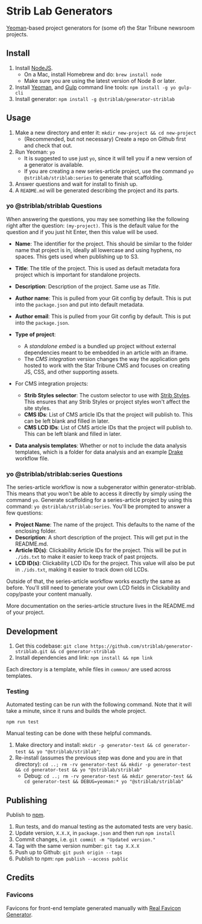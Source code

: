 # Strib Lab Generators

[Yeoman](http://yeoman.io/)-based project generators for (some of) the Star Tribune newsroom projects.

## Install

1. Install [NodeJS](https://nodejs.org/en/).
   - On a Mac, install Homebrew and do: `brew install node`
   - Make sure you are using the latest version of Node 8 or later.
1. Install [Yeoman](http://yeoman.io/), and [Gulp](https://gulpjs.com/) command line tools: `npm install -g yo gulp-cli`
1. Install generator: `npm install -g @striblab/generator-striblab`

## Usage

1. Make a new directory and enter it: `mkdir new-project && cd new-project`
   - (Recommended, but not necessary) Create a repo on Github first and check that out.
1. Run Yeoman: `yo`
   - It is suggested to use just `yo`, since it will tell you if a new version of a generator is available.
   - If you are creating a new series-article project, use the command `yo @striblab/striblab:series` to generate that scaffolding.
1. Answer questions and wait for install to finish up.
1. A `README.md` will be generated describing the project and its parts.

### yo @striblab/striblab Questions

When answering the questions, you may see something like the following right after the question: `(my-project)`. This is the default value for the question and if you just hit Enter, then this value will be used.

- **Name**: The identifier for the project. This should be similar to the folder name that project is in, ideally all lowercase and using hyphens, no spaces. This gets used when publishing up to S3.
- **Title**: The title of the project. This is used as default metadata fora project which is important for standalone projects.
- **Description**: Description of the project. Same use as _Title_.
- **Author name**: This is pulled from your Git config by default. This is put into the `package.json` and put into default metadata.
- **Author email**: This is pulled from your Git config by default. This is put into the `package.json`.
- **Type of project**:
  - A _standalone embed_ is a bundled up project without external dependencies meant to be embedded in an article with an iframe.
  - The _CMS integration_ version changes the way the application gets hosted to work with the Star Tribune CMS and focuses on creating JS, CSS, and other supporting assets.
- For CMS integration projects:

  - **Strib Styles selector**: The custom selector to use with [Strib Styles](https://striblab.github.io/strib-styles/). This ensures that any Strib Styles or project styles won't affect the site styles.
  - **CMS IDs**: List of CMS article IDs that the project will publish to. This can be left blank and filled in later.
  - **CMS LCD IDs**: List of CMS article IDs that the project will publish to. This can be left blank and filled in later.

- **Data analysis templates**: Whether or not to include the data analysis templates, which is a folder for data analysis and an example [Drake](https://github.com/Factual/drake) workflow file.

### yo @striblab/striblab:series Questions

The series-article workflow is now a subgenerator within generator-striblab. This means that you won't be able to access it directly by simply using the command `yo`. Generate scaffolding for a series-article project by using this command: `yo @striblab/striblab:series`. You'll be prompted to answer a few questions:

- **Project Name**: The name of the project. This defaults to the name of the enclosing folder.
- **Description**: A short description of the project. This will get put in the README.md.  
- **Article ID(s)**: Clickability Article IDs for the project. This will be put in `./ids.txt` to make it easier to keep track of past projects.
- **LCD ID(s)**: Clickability LCD IDs for the project. This value will also be put in `./ids.txt`, making it easier to track down old LCDs.

Outside of that, the series-article workflow works exactly the same as before. You'll still need to generate your own LCD fields in Clickability and copy/paste your content manually.

More documentation on the series-article structure lives in the README.md of your project.

## Development

1. Get this codebase: `git clone https://github.com/striblab/generator-striblab.git && cd generator-striblab`
1. Install dependencies and link: `npm install && npm link`

Each directory is a template, while files in `common/` are used across templates.

### Testing

Automated testing can be run with the following command. Note that it will take a minute, since it runs and builds the whole project.

    npm run test

Manual testing can be done with these helpful commands.

1. Make directory and install: `mkdir -p generator-test && cd generator-test && yo "@striblab/striblab"`;
1. Re-install (assumes the previous step was done and you are in that directory): `cd ..; rm -rv generator-test && mkdir -p generator-test && cd generator-test && yo "@striblab/striblab"`
   - Debug: `cd ..; rm -rv generator-test && mkdir generator-test && cd generator-test && DEBUG=yeoman:* yo "@striblab/striblab"`

## Publishing

Publish to [npm](https://www.npmjs.com/package/@striblab/generator-striblab).

1. Run tests, and do manual testing as the automated tests are very basic.
1. Update version, `X.X.X`, in `package.json` and then run `npm install`
1. Commit changes, i.e. `git commit -m "Updated version."`
1. Tag with the same version number: `git tag X.X.X`
1. Push up to Github: `git push origin --tags`
1. Publish to npm: `npm publish --access public`

## Credits

### Favicons

Favicons for front-end template generated manually with [Real Favicon Generator](https://realfavicongenerator.net/).
